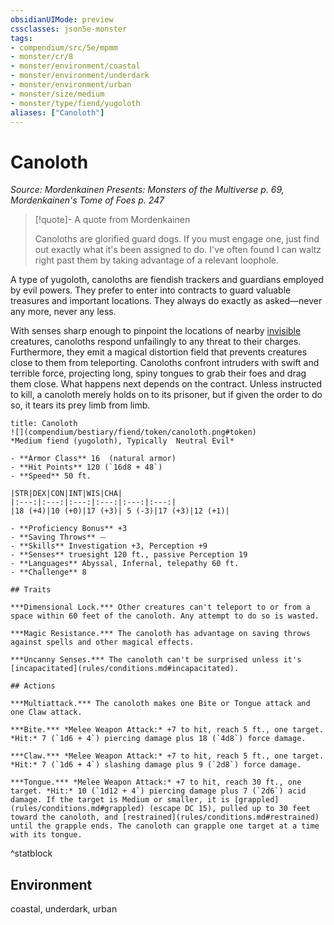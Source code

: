 ```yaml
---
obsidianUIMode: preview
cssclasses: json5e-monster
tags:
- compendium/src/5e/mpmm
- monster/cr/8
- monster/environment/coastal
- monster/environment/underdark
- monster/environment/urban
- monster/size/medium
- monster/type/fiend/yugoloth
aliases: ["Canoloth"]
---
```

# Canoloth
*Source: Mordenkainen Presents: Monsters of the Multiverse p. 69, Mordenkainen's Tome of Foes p. 247*  

> [!quote]- A quote from Mordenkainen  
> 
> Canoloths are glorified guard dogs. If you must engage one, just find out exactly what it's been assigned to do. I've often found I can waltz right past them by taking advantage of a relevant loophole.

A type of yugoloth, canoloths are fiendish trackers and guardians employed by evil powers. They prefer to enter into contracts to guard valuable treasures and important locations. They always do exactly as asked—never any more, never any less.

With senses sharp enough to pinpoint the locations of nearby [invisible](rules/conditions.md#invisible) creatures, canoloths respond unfailingly to any threat to their charges. Furthermore, they emit a magical distortion field that prevents creatures close to them from teleporting. Canoloths confront intruders with swift and terrible force, projecting long, spiny tongues to grab their foes and drag them close. What happens next depends on the contract. Unless instructed to kill, a canoloth merely holds on to its prisoner, but if given the order to do so, it tears its prey limb from limb.

```ad-statblock
title: Canoloth
![](compendium/bestiary/fiend/token/canoloth.png#token)
*Medium fiend (yugoloth), Typically  Neutral Evil*

- **Armor Class** 16  (natural armor)
- **Hit Points** 120 (`16d8 + 48`)
- **Speed** 50 ft.

|STR|DEX|CON|INT|WIS|CHA|
|:---:|:---:|:---:|:---:|:---:|:---:|
|18 (+4)|10 (+0)|17 (+3)| 5 (-3)|17 (+3)|12 (+1)|

- **Proficiency Bonus** +3
- **Saving Throws** ⏤
- **Skills** Investigation +3, Perception +9
- **Senses** truesight 120 ft., passive Perception 19
- **Languages** Abyssal, Infernal, telepathy 60 ft.
- **Challenge** 8

## Traits

***Dimensional Lock.*** Other creatures can't teleport to or from a space within 60 feet of the canoloth. Any attempt to do so is wasted.

***Magic Resistance.*** The canoloth has advantage on saving throws against spells and other magical effects.

***Uncanny Senses.*** The canoloth can't be surprised unless it's [incapacitated](rules/conditions.md#incapacitated).

## Actions

***Multiattack.*** The canoloth makes one Bite or Tongue attack and one Claw attack.

***Bite.*** *Melee Weapon Attack:* +7 to hit, reach 5 ft., one target. *Hit:* 7 (`1d6 + 4`) piercing damage plus 18 (`4d8`) force damage.

***Claw.*** *Melee Weapon Attack:* +7 to hit, reach 5 ft., one target. *Hit:* 7 (`1d6 + 4`) slashing damage plus 9 (`2d8`) force damage.

***Tongue.*** *Melee Weapon Attack:* +7 to hit, reach 30 ft., one target. *Hit:* 10 (`1d12 + 4`) piercing damage plus 7 (`2d6`) acid damage. If the target is Medium or smaller, it is [grappled](rules/conditions.md#grappled) (escape DC 15), pulled up to 30 feet toward the canoloth, and [restrained](rules/conditions.md#restrained) until the grapple ends. The canoloth can grapple one target at a time with its tongue.
```
^statblock

## Environment

coastal, underdark, urban